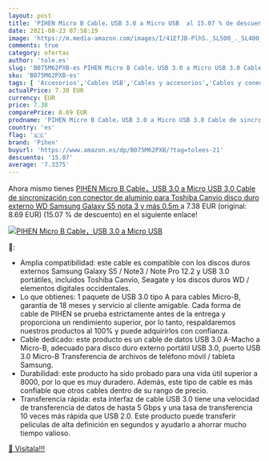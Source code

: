 ```yaml
---
layout: post
title: 'PIHEN Micro B Cable，USB 3.0 a Micro USB  al 15.07 % de descuento'
date: 2021-08-23 07:58:19
image: 'https://m.media-amazon.com/images/I/41EfJB-PlhS._SL500_._SL400_.jpg'
comments: true
category: ofertas
author: 'tole.es'
slug: 'B075M62PXB-es PIHEN Micro B Cable，USB 3.0 a Micro USB 3.0 Cable de...'
sku: 'B075M62PXB-es'
tags: [ 'Accesorios','Cables USB','Cables y accesorios','Cables y conectores','Informática','disco','duro','galaxy','pihen','samsung','toshiba', ]
actualPrice: 7.38 EUR
currency: EUR
price: 7.38
comparePrice: 8.69 EUR
prodname: 'PIHEN Micro B Cable，USB 3.0 a Micro USB 3.0 Cable de sincronización con conector de aluminio para Toshiba Canvio  disco duro externo WD  Samsung Galaxy S5  nota 3 y más 0.5m '
country: 'es'
flag: '🇪🇸'
brand: 'Pihen'
buyurl: 'https://www.amazon.es/dp/B075M62PXB/?tag=tolees-21'
descuento: '15.07'
average: '7.3375'
---
```


Ahora mismo tienes [PIHEN Micro B Cable，USB 3.0 a Micro USB 3.0 Cable de sincronización con conector de aluminio para Toshiba Canvio  disco duro externo WD  Samsung Galaxy S5  nota 3 y más 0.5m ](https://www.amazon.es/dp/B075M62PXB/?tag=tolees-21) a 7.38 EUR (original: 8.69 EUR) (15.07 %  de descuento) en el siguiente enlace!

[![PIHEN Micro B Cable，USB 3.0 a Micro USB ](https://m.media-amazon.com/images/I/41EfJB-PlhS._SL500_._SL400_.jpg)](https://www.amazon.es/dp/B075M62PXB/?tag=tolees-21)

🔎:

- Amplia compatibilidad: este cable es compatible con los discos duros externos Samsung Galaxy S5 / Note3 / Note Pro 12.2 y USB 3.0 portátiles, incluidos Toshiba Canvio, Seagate y los discos duros WD / elementos digitales occidentales.
- Lo que obtienes: 1 paquete de USB 3.0 tipo A para cables Micro-B, garantía de 18 meses y servicio al cliente amigable. Cada forma de cable de PIHEN se prueba estrictamente antes de la entrega y proporciona un rendimiento superior, por lo tanto, respaldaremos nuestros productos al 100% y puede adquirirlos con confianza.
- Cable dedicado: este producto es un cable de datos USB 3.0 A-Macho a Micro-B, adecuado para disco duro externo portátil USB 3.0, puerto USB 3.0 Micro-B Transferencia de archivos de teléfono móvil / tableta Samsung.
- Durabilidad: este producto ha sido probado para una vida útil superior a 8000, por lo que es muy duradero. Además, este tipo de cable es más confiable que otros cables dentro de su rango de precio.
- Transferencia rápida: esta interfaz de cable USB 3.0 tiene una velocidad de transferencia de datos de hasta 5 Gbps y una tasa de transferencia 10 veces más rápida que USB 2.0. Este producto puede transferir películas de alta definición en segundos y ayudarlo a ahorrar mucho tiempo valioso.

[🛒 Visítala!!!](https://www.amazon.es/dp/B075M62PXB/?tag=tolees-21)
